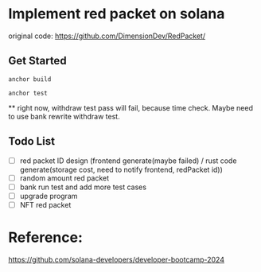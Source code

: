 # Implement red packet on solana
original code:
https://github.com/DimensionDev/RedPacket/
## Get Started
```
anchor build

anchor test
```
** right now, withdraw test pass will fail, because time check. Maybe need to use bank rewrite withdraw test.

## Todo List
- [ ] red packet ID design (frontend generate(maybe failed) / rust code generate(storage cost, need to notify frontend, redPacket id))
- [ ] random amount red packet
- [ ] bank run test and add more test cases
- [ ] upgrade program
- [ ] NFT red packet

# Reference:
https://github.com/solana-developers/developer-bootcamp-2024
